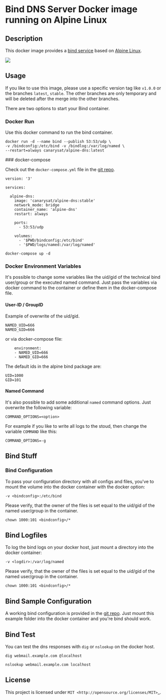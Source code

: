 # Bind DNS Server Docker image running on Alpine Linux

## Description

This docker image provides a [bind service](https://www.isc.org/downloads/bind/) based on [Alpine Linux](https://hub.docker.com/_/alpine/).

[![](https://images.microbadger.com/badges/image/pstauffer/bind.svg)](https://microbadger.com/images/pstauffer/bind)

## Usage

If you like to use this image, please use a specific version tag like `v1.0.0` or the branches `latest`, `stable`. The other branches are only temporary and will be deleted after the merge into the other branches.

There are two options to start your Bind container.

### Docker Run

Use this docker command to run the bind container.
```
docker run -d --name bind --publish 53:53/udp \
-v /bindconfig:/etc/bind -v /bindlog:/var/log/named \
--restart=always canarysat/alpine-dns:latest
```


### docker-compose

Check out the `docker-compose.yml` file in the [git repo](https://raw.githubusercontent.com/canarysat/alpine-dns/master/docker-compose.yml).
```
version: '3'

services:

  alpine-dns:
    image: 'canarysat/alpine-dns:stable'
    network_mode: bridge
    container_name: 'alpine-dns'
    restart: always

    ports:
      - 53:53/udp

    volumes:
      - '$PWD/bindconfig:/etc/bind'
      - '$PWD/logs/named:/var/log/named'
```

```
docker-compose up -d
```

### Docker Environment Variables

It's possible to change some variables like the uid/gid of the technical bind user/group or the executed named command. Just pass the variables via docker command to the container or define them in the docker-compose file.


#### User-ID / GroupID

Example of overwrite of the uid/gid.
```
NAMED_UID=666
NAMED_GID=666
```

or via docker-compose file:
```
    environment:
    - NAMED_UID=666
    - NAMED_GID=666
```

The default ids in the alpine bind package are:
```
UID=1000
GID=101
```

#### Named Command

It's also possible to add some additional `named` command options. Just overwrite the following variable:
```
COMMAND_OPTIONS=<option>
```

For example if you like to write all logs to the stoud, then change the variable `COMMAND` like this:
```
COMMAND_OPTIONS=-g
```


## Bind Stuff

### Bind Configuration

To pass your configuration directory with all configs and files, you've to mount the volume into the docker container with the docker option:
```
-v <bindconfig>:/etc/bind
```

Please verify, that the owner of the files is set equal to the uid/gid of the named user/group in the container.
```
chown 1000:101 <bindconfig>/*
```

## Bind Logfiles

To log the bind logs on your docker host, just mount a directory into the docker container:
```
-v <logdir>:/var/log/named
```

Please verify, that the owner of the files is set equal to the uid/gid of the named user/group in the container.
```
chown 1000:101 <bindconfig>/*
```

## Bind Sample Configuration

A working bind configuration is provided in the [git repo](https://raw.githubusercontent.com/canarysat/alpine-dns/master/bindconfig).
Just mount this example folder into the docker container and you're bind should work.

## Bind Test

You can test the dns responses with `dig` or `nslookup` on the docker host.
```
dig webmail.example.com @localhost

nslookup webmail.example.com localhost
```

## License

This project is licensed under `MIT <http://opensource.org/licenses/MIT>`_.
